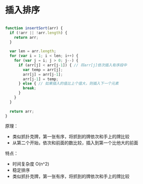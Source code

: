 # 插入排序
```javascript

function insertSort(arr) {
  if (!arr || !arr.length) {
    return arr;
  }
  
  var len = arr.length;
  for (var i = 1; i < len; i++) {
    for (var j = i; j > 0; j--) {
      if (arr[j] < arr[j-1]) { // 将arr[j]依次插入有序段中
        var temp = arr[j];
        arr[j] = arr[j-1];
        arr[j-1] = temp;
      } else { // 如果插入的值比上个值大，则插入下一个元素
        break;
      }
    }
  }
  
  return arr;
}

```

原理：
* 类似抓扑克牌，第一张有序，将抓到的牌依次和手上的牌比较
* 从第二个开始，依次和前面的数比较，插入到第一个比他大的前面

特点：
* 时间复杂度 O(n^2)
* 稳定排序
* 类似抓扑克牌，第一张有序，将抓到的牌依次和手上的牌比较
